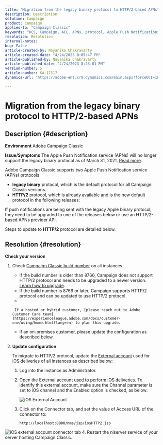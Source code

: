 ```yaml
---
title: "Migration from the legacy binary protocol to HTTP/2-based APNs"
description: Description
solution: Campaign
product: Campaign
applies-to: "Campaign Classic"
keywords: "KCS, Campaign, ACC, APNs, protocol, Apple Push Notifications"
resolution: Resolution
internal-notes: 
bug: False
article-created-by: Nayanika Chakravarty
article-created-date: "4/24/2023 8:05:47 PM"
article-published-by: Nayanika Chakravarty
article-published-date: "4/24/2023 8:23:01 PM"
version-number: 5
article-number: KA-17517
dynamics-url: "https://adobe-ent.crm.dynamics.com/main.aspx?forceUCI=1&pagetype=entityrecord&etn=knowledgearticle&id=baa73d61-dbe2-ed11-a7c7-6045bd006239"

---
```

# Migration from the legacy binary protocol to HTTP/2-based APNs

## Description {#description}

<b>Environment</b>
Adobe Campaign Classic


<b>Issue/Symptoms</b>
The Apple Push Notification service (APNs) will no longer support the legacy binary protocol as of March 31, 2021. [Read more](https://developer.apple.com/news/?id=c88acm2b).

Adobe Campaign Classic supports two Apple Push Notification service (APNs) protocols

- <b>legacy binary</b> protocol, which is the default protocol for all Campaign Classic versions.
- <b>HTTP/2</b> protocol, which is already available and is the new default protocol in the following releases:


If push notifications are being sent with the legacy Apple binary protocol, they need to be upgraded to one of the releases below or use an HTTP/2-based APNs provider API.

Steps to update to <b>HTTP/2</b> protocol are detailed below.


## Resolution {#resolution}

<b>Check your version</b>
1. Check [Campaign Classic build number](https://experienceleague.adobe.com/docs/campaign-classic/using/getting-started/starting-with-adobe-campaign/launching-adobe-campaign.html?lang=en#getting-your-campaign-version) on all instances.

    - If the build number is older than 8766, Campaign does not support HTTP/2 protocol and needs to be upgraded to a newer version. [Learn how to upgrade](https://experienceleague.adobe.com/docs/campaign-classic/using/monitoring-campaign-classic/updating-adobe-campaign/build-upgrade.html?lang=en#performing-a-build-upgrade).
    - If the build number is 8766 or later, Campaign supports HTTP/2 protocol and can be updated to use HTTP/2 protocol.
    - 

    
        If a hosted or hybrid customer, [please reach out to Adobe Customer Care team](https://experienceleague.adobe.com/docs/customer-one/using/home.html?lang=en) to plan this upgrade.
    - If an on-premises customer, please update the configuration as described below.
2. <b>Update configuration</b>

    To migrate to HTTP/2 protocol, update the [External account](https://experienceleague.adobe.com/docs/campaign-classic/using/installing-campaign-classic/accessing-external-database/external-accounts.html?lang=en) used for iOS deliveries of all instances as described below:

    1. Log into the instance as Administrator.
    2. Open the External account [used to perform iOS deliveries](https://experienceleague.adobe.com/docs/campaign-classic/using/sending-messages/sending-push-notifications/configure-the-mobile-app/configuring-the-mobile-application.html?lang=en). To identify this external account, make sure the Channel parameter is set to iOS channel and the Enabled option is checked, as below:

         ![iOS External Account](https://helpx.adobe.com/content/dam/help/en/campaign/kb/migrate-to-http2/jcr_content/main-pars/procedure/proc_par/step_1/step_par/image/iOS-ext-account.png "iOS-ext-account")
    3. Click on the Connector tab, and set the value of Access URL of the connector to:

        ```
        http://localhost:8080/nms/jsp/iosHTTP2.jsp
        ```

![iOS external account connector tab](https://helpx.adobe.com/content/dam/help/en/campaign/kb/migrate-to-http2/jcr_content/main-pars/procedure/proc_par/step/step_par/image/iOs-ext-account-connector.png "iOs-ext-account-connector")
    4. Restart the nlserver service of your server hosting Campaign Classic.

